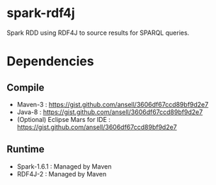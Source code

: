 # spark-rdf4j

Spark RDD using RDF4J to source results for SPARQL queries.

# Dependencies

## Compile
* Maven-3 : https://gist.github.com/ansell/3606df67ccd89bf9d2e7
* Java-8 : https://gist.github.com/ansell/3606df67ccd89bf9d2e7
* (Optional) Eclipse Mars for IDE : https://gist.github.com/ansell/3606df67ccd89bf9d2e7

## Runtime
* Spark-1.6.1 : Managed by Maven
* RDF4J-2 : Managed by Maven

